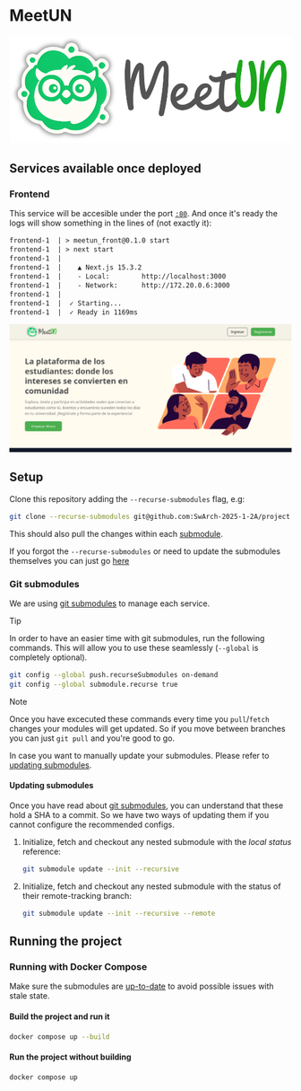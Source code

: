 # MeetUN

![Logo MeetUN](docs/meetUN.svg "MeetUN")

## Services available once deployed

### Frontend

This service will be accesible under the port
[`:80`](http://localhost/). And once it's ready the logs will show
something in the lines of (not exactly it):

```log
frontend-1  | > meetun_front@0.1.0 start
frontend-1  | > next start
frontend-1  | 
frontend-1  |    ▲ Next.js 15.3.2
frontend-1  |    - Local:        http://localhost:3000
frontend-1  |    - Network:      http://172.20.0.6:3000
frontend-1  | 
frontend-1  |  ✓ Starting...
frontend-1  |  ✓ Ready in 1169ms
```

![Previsualization of frontend UI](docs/frontend-layout.png "MeetUN Frontend")

## Setup

Clone this repository adding the `--recurse-submodules` flag, e.g:

```sh
git clone --recurse-submodules git@github.com:SwArch-2025-1-2A/project.git
```

This should also pull the changes within each [submodule](#git-submodules).

If you forgot the `--recurse-submodules` or need to update the submodules themselves
you can just go [here](#updating-submodules)

### Git submodules

We are using [git submodules](https://git-scm.com/book/en/v2/Git-Tools-Submodules)
to manage each service.

> [!TIP]
> In order to have an easier time with git submodules, run the following
> commands. This will allow you to use these seamlessly (`--global` is completely
> optional).

```sh
git config --global push.recurseSubmodules on-demand
git config --global submodule.recurse true
```

> [!NOTE]
> Once you have excecuted these commands every time you `pull`/`fetch` changes
your modules will get updated. So if you move between branches you can just
`git pull` and you're good to go.

In case you want to manually update your submodules. Please refer to
[updating submodules](#updating-submodules).

#### Updating submodules

Once you have read about [git submodules](#git-submodules), you can understand
that these hold a SHA to a commit. So we have two ways of updating them if you
cannot configure the recommended configs.

1. Initialize, fetch and checkout any nested submodule with the _local status_
reference:

    ```sh
    git submodule update --init --recursive
    ```

1. Initialize, fetch and checkout any nested submodule with the status of their
remote-tracking branch:

    ```sh
    git submodule update --init --recursive --remote
    ```

## Running the project

### Running with Docker Compose

Make sure the submodules are [up-to-date](#updating-submodules) to avoid
possible issues with stale state.

#### Build the project and run it

```sh
docker compose up --build
```

#### Run the project without building

```sh
docker compose up
```
